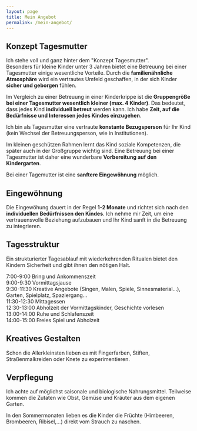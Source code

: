 ```yaml
---
layout: page
title: Mein Angebot
permalink: /mein-angebot/
---
```

## Konzept Tagesmutter
Ich stehe voll und ganz hinter dem "Konzept Tagesmutter".  
Besonders für kleine Kinder unter 3 Jahren bietet eine Betreuung bei einer Tagesmutter einige wesentliche Vorteile. Durch die **familienähnliche Atmosphäre** wird ein vertrautes Umfeld geschaffen, in der sich Kinder **sicher und geborgen** fühlen.  

Im Vergleich zu einer Betreuung in einer Kinderkrippe ist die **Gruppengröße bei einer Tagesmutter wesentlich kleiner (max. 4 Kinder)**. Das bedeutet, dass jedes Kind **individuell betreut** werden kann. Ich habe **Zeit, auf die Bedürfnisse und Interessen jedes Kindes einzugehen**.  

Ich bin als Tagesmutter eine vertraute **konstante Bezugsperson** für Ihr Kind (kein Wechsel der Betreuungsperson, wie in Institutionen).

Im kleinen geschützen Rahmen lernt das Kind soziale Kompetenzen, die später auch in der Großgruppe wichtig sind. Eine Betreuung bei einer Tagesmutter ist daher eine wunderbare **Vorbereitung auf den Kindergarten**.

Bei einer Tagemutter ist eine **sanftere Eingewöhnung** möglich.  

## Eingewöhnung 
Die Eingewöhung dauert in der Regel **1-2 Monate** und richtet sich nach den **individuellen Bedürfnissen den Kindes**. Ich nehme mir Zeit, um eine vertrauensvolle Beziehung aufzubauen und Ihr Kind sanft in die Betreuung zu integrieren.





## Tagesstruktur

Ein strukturierter Tagesablauf mit wiederkehrenden Ritualen bietet den Kindern Sicherheit und gibt ihnen den nötigen Halt. 

7:00-9:00 Bring und Ankommenszeit\
9:00-9:30 Vormittagsjause\
9:30-11:30 Kreative Angebote (Singen, Malen, Spiele, Sinnesmaterial...), Garten, Spielplatz, Spaziergang...\
11:30-12:30 Mittagessen \
12:30-13:00 Abholzeit der Vormittagskinder, Geschichte vorlesen\
13:00-14:00 Ruhe und Schlafenszeit\
14:00-15:00 Freies Spiel und Abholzeit






## Kreatives Gestalten
Schon die Allerkleinsten lieben es mit Fingerfarben, Stiften, Straßenmalkreiden oder Knete zu experimentieren.





<script src="https://cdn.jsdelivr.net/npm/publicalbum@latest/embed-ui.min.js" async></script>
<div class="pa-carousel-widget" style="width:100%; height:480px; display:none;"
  data-link="https://photos.app.goo.gl/KiFvippv6qEw6C7G7"
  data-title="Kreatives Gestalten "
  data-description="12 new items added to shared album"
  data-background-color="transparent">
  <object data="https://lh3.googleusercontent.com/jfvKa-GYkeccUuExhqjjfZwBDNMrqTb7AWHdCnz5ixVo0v97qa_h67fR5d0PUacgciyxapGaX26HGgAKqNRxJljSaakzshGjN7C2Q8ZAq2qdrsgskpAaFJuNYH4WzEWP_Ojc4EnDRy0=w1920-h1080"></object>
  <object data="https://lh3.googleusercontent.com/Iv_WUee-KKTLPK0CkyaPG8M3dEC1aaOx615DxxxQgPe30WWu7Dg8tGBK-Hl0tgA6eFOb4ma_TNabJ_7aziC0xV4gts1Of6QRyGuEYZGiwWd4SKJdTpQJmd9EOpQA7mDajmV5YC2FS1E=w1920-h1080"></object>
  <object data="https://lh3.googleusercontent.com/l688ByqznzNWxsfILvXOH3QVEZ1CjVQjNrTFc3RAtdZ_ASkcxLSfrBRdKaXv2VCtbH7yZBOXxlMkuuzqPN8JLEvAFV5RYWp3svsyh6rRbFFa55MEwZR7PzQQB8AtJ-AoushZh66qAZU=w1920-h1080"></object>
  <object data="https://lh3.googleusercontent.com/IkWljEgLCUlOFXVvWGAA_0z1KXcPzx5J3sSNts0LcRqHJDI6ENmTbB9enNMG6I1ThlqLi1iLsi-IUDtAfcNxWGaodKuR9hIJOPno2tcaf6zNbnggL8Szm5nneVkPql72YrLxq0UuunM=w1920-h1080"></object>
  <object data="https://lh3.googleusercontent.com/-uXndS76I-yeTz6RkfcURny7DF8_MUXNV1Dvk0eaG3IMCn5BGDYb5XVdGf3-JQ5GgDbUqbof8mJk772k2IeP_HiTY0PJVYmMHlJbwdpOxvxsreRY2bxANrhBIt9-amkKPWKZ5qpqCug=w1920-h1080"></object>
  <object data="https://lh3.googleusercontent.com/Ru_8c3630X31qethOVF2tqhVa94EfiJL3HocFzDp4r_sXVKlzDYCIwxEL3j8gJA_W0ViaVKvhhzkdwp1CpZm8khZboEA-F-B_cxhpirvZAjHpHG9vkirar27uPRxKFZVZnIZLlEObOk=w1920-h1080"></object>
  <object data="https://lh3.googleusercontent.com/A5CH45_zjlZAbcYREyF7zampTRu_De4MgBLdyeg-p0W_c6M5I1X2QuyyPXl8_k-0lYljcYDkYSU7HIFtWGzkbC9KyJPaQco-5jDxom1O5uOrB8TVVQ9DBQZrX8E7aKYu0Ek3-07vzkw=w1920-h1080"></object>
  <object data="https://lh3.googleusercontent.com/y4ODXbIJtjd6dfqelRK6RwmzXjeZJbRdbdExitViRV4gLGfc2uvT06Zcc67-kzy2Yx1LR9zHh_iX3_DRCyTwUUkOkCoI1PGwxqAzHsXaTk2DFZP2ya6WQms0QCYzLiKoF7V_EVsb9zw=w1920-h1080"></object>
  <object data="https://lh3.googleusercontent.com/KRd9cs_8qQAfMT6Ge7VruWqXXG8OV2r8fspDYx88K8EBLPge5iEfEdc4-S4QXTZLDeTg5D7b2nkOk_SuZY_NEbtnhmXjPhgJAJILTnLl5cZU2e_A6T0kqGcDUNhLn20tozov-mHAdKo=w1920-h1080"></object>
  <object data="https://lh3.googleusercontent.com/WQqBV0ZZYF0-SbN8cZaBa1Ag3-9uHNP9OsKKs7LExum7WLncBkZMJyEppyg1Qgj-3fjF-VgDiwX2-yO7x2UsWuFRWd4A7nvWi08UCYPneSpI5UFahNeaQmhX1qYVt4KSDwgvmVbtYBQ=w1920-h1080"></object>
  <object data="https://lh3.googleusercontent.com/Vpl6OkVB5DNxmGDsEep96Ew291_gXCm5lxIRCf4Qj3a0zJ2FHVqUbXIx1Qx3Q7azUG7S6xAI8lzSl3eAyLjFAZop3No9oTRruhLtFKgGfiR3oaaf0BVTeaWcSJZWzINDrKzVoj3S0yo=w1920-h1080"></object>
  <object data="https://lh3.googleusercontent.com/D80tRAvVZNxOV9KqBigxxDzrsZPU9Iv2CM9-MtB9jcoOs2kkGWSg-nE_kIDDDAp3z7GwmJvm_jZHLIZmhv2jjzXwX9_yQHZi95Aaf5L0UvCGclmYbTiYhbpdhaQQOUJK9BDMkmE7D4o=w1920-h1080"></object>
</div>



## Verpflegung

Ich achte auf möglichst saisonale und biologische Nahrungsmittel. Teilweise kommen die Zutaten wie Obst, Gemüse und Kräuter aus dem eigenen Garten. 

In den Sommermonaten lieben es die Kinder die Früchte (Himbeeren, Brombeeren, Ribisel,...) direkt vom Strauch zu naschen.


<script src="https://cdn.jsdelivr.net/npm/publicalbum@latest/embed-ui.min.js" async></script>
<div class="pa-carousel-widget" style="width:100%; height:480px; display:none;"
  data-link="https://photos.app.goo.gl/h5h4ySQJhSk57opVA"
  data-title="Verpflegung"
  data-description="6 new items · Album by Annemarie Mauritz"
  data-background-color="transparent">
  <object data="https://lh3.googleusercontent.com/B8AzMHGyJmFjqi3e0jpibLStkRtEBNfsBXidso8Ou3XzM7NCM56QrPDK8wx6geVIBSH8Q3oarv_oOYvfmQTkG0dx86ArY9_Q-8lflpvK5AAXgvLMA9EaypQSw2rzflQ3vU93ZywZ2D0=w1920-h1080"></object>
  <object data="https://lh3.googleusercontent.com/hNw7gF6QxfBvSKwXNsDrlChGzcm8Y23N-HKRhmBTtr5rjBNpf4oePvfk9FedF4iO9zyh2zfNKrMr3B6aDQIomUZBp2T3KHNoRnRSdAYrf8O3Y-tMmfZ-p9_62YJPjdLgmkPUa-pQ3PM=w1920-h1080"></object>
  <object data="https://lh3.googleusercontent.com/WogqFDhhWLRWSOvUBDT1qIC2Di4ALkVrCHCics7IOGh5RK0hJ58vMMG8kWOPEQXqstdWua4CGhGSl84_7sIo3ZrxktZ-zCl-qJQWjTXASdhaLe1rM0BMykTKRqnmy8n-guhmnHOy7t4=w1920-h1080"></object>
  <object data="https://lh3.googleusercontent.com/lf-Jtsv7LYKzCrPPJoEx7eK2cG4c2LVJ-rYZzufNpbSt82q63Mnis77wV5WOQGBRgcQqF0KBT-XHTxGNQIO7V9TFwo0wFjDCzhKdTfVTyACwfIi6hpkukIMF0hxfVOYLebYCdtoySwE=w1920-h1080"></object>
  <object data="https://lh3.googleusercontent.com/iy9qUo4f3txXLqsF--GWUNFsvHd24fl21l13yJxB7lGlQQC_OkkHBD_n_p8EGJYmzM1j4YmjlamjSutrUnexa96Fbd9u99o43olUoL-6DF8HUEGr_9_BaO-khkM3woBAoW9p61tjGHE=w1920-h1080"></object>
</div>
